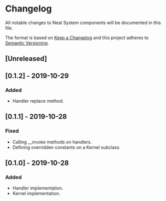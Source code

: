 # Changelog
All notable changes to Neat System components will be documented in this file.

The format is based on [Keep a Changelog](https://keepachangelog.com/en/1.0.0/)
and this project adheres to [Semantic Versioning](https://semver.org/spec/v2.0.0.html).

## [Unreleased]

## [0.1.2] - 2019-10-29
### Added
- Handler replace method.

## [0.1.1] - 2019-10-28
### Fixed
- Calling __invoke methods on handlers.
- Defining overridden constants on a Kernel subclass. 

## [0.1.0] - 2019-10-28
### Added
- Handler implementation.
- Kernel implementation.
